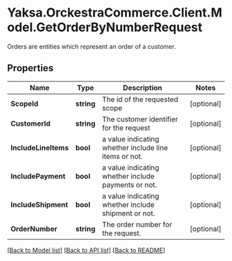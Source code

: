 # Yaksa.OrckestraCommerce.Client.Model.GetOrderByNumberRequest
Orders are entities which represent an order of a customer.

## Properties

Name | Type | Description | Notes
------------ | ------------- | ------------- | -------------
**ScopeId** | **string** | The id of the requested scope | [optional] 
**CustomerId** | **string** | The customer identifier for the request | [optional] 
**IncludeLineItems** | **bool** | a value indicating whether include line items or not. | [optional] 
**IncludePayment** | **bool** | a value indicating whether include payments or not. | [optional] 
**IncludeShipment** | **bool** | a value indicating whether include shipment or not. | [optional] 
**OrderNumber** | **string** | The order number for the request. | [optional] 

[[Back to Model list]](../README.md#documentation-for-models) [[Back to API list]](../README.md#documentation-for-api-endpoints) [[Back to README]](../README.md)

